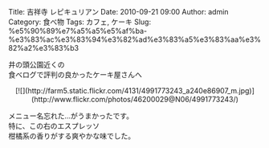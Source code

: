 Title: 吉祥寺 レピキュリアン
Date: 2010-09-21 09:00
Author: admin
Category: 食べ物
Tags: カフェ, ケーキ
Slug: %e5%90%89%e7%a5%a5%e5%af%ba-%e3%83%ac%e3%83%94%e3%82%ad%e3%83%a5%e3%83%aa%e3%82%a2%e3%83%b3

井の頭公園近くの  
食べログで評判の良かったケーキ屋さんへ

<p>
<center>
[![](http://farm5.static.flickr.com/4131/4991773243_a240e86907_m.jpg)](http://www.flickr.com/photos/46200029@N06/4991773243/)

</center>
  
メニュー名忘れた…がうまかったです。  
特に、この右のエスプレッソ  
柑橘系の香りがする爽やかな味でした。

</p>

